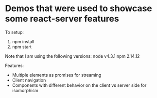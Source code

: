 # Demos that were used to showcase some react-server features

To setup:
1. npm install
2. npm start

Note that I am using the following versions:
node v4.3.1
npm 2.14.12

Features:
* Multiple elements as promises for streaming
* Client navigation
* Components with different behavior on the client vs server side for isomorphism
